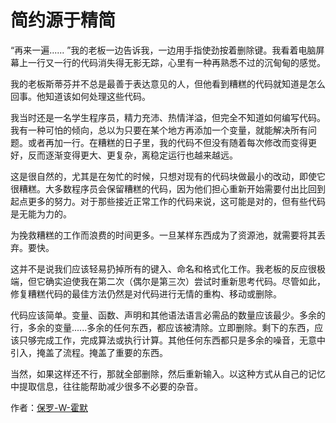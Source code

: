 # 简约源于精简

“再来一遍...... ”我的老板一边告诉我，一边用手指使劲按着删除键。我看着电脑屏幕上一行又一行的代码消失得无影无踪，心里有一种再熟悉不过的沉甸甸的感觉。

我的老板斯蒂芬并不总是最善于表达意见的人，但他看到糟糕的代码就知道是怎么回事。他知道该如何处理这些代码。

我当时还是一名学生程序员，精力充沛、热情洋溢，但完全不知道如何编写代码。我有一种可怕的倾向，总以为只要在某个地方再添加一个变量，就能解决所有问题。或者再加一行。在糟糕的日子里，我的代码不但没有随着每次修改而变得更好，反而逐渐变得更大、更复杂，离稳定运行也越来越远。

这是很自然的，尤其是在匆忙的时候，只想对现有的代码块做最小的改动，即使它很糟糕。大多数程序员会保留糟糕的代码，因为他们担心重新开始需要付出比回到起点更多的努力。对于那些接近正常工作的代码来说，这可能是对的，但有些代码是无能为力的。

为挽救糟糕的工作而浪费的时间更多。一旦某样东西成为了资源池，就需要将其丢弃。要快。

这并不是说我们应该轻易扔掉所有的键入、命名和格式化工作。我老板的反应很极端，但它确实迫使我在第二次（偶尔是第三次）尝试时重新思考代码。尽管如此，修复糟糕代码的最佳方法仍然是对代码进行无情的重构、移动或删除。

代码应该简单。变量、函数、声明和其他语法语言必需品的数量应该最少。多余的行，多余的变量......多余的任何东西，都应该被清除。立即删除。剩下的东西，应该只够完成工作，完成算法或执行计算。其他任何东西都只是多余的噪音，无意中引入，掩盖了流程。掩盖了重要的东西。

当然，如果这样还不行，那就全部删除，然后重新输入。以这种方式从自己的记忆中提取信息，往往能帮助减少很多不必要的杂音。

作者：[保罗-W-霍默](http://programmer.97things.oreilly.com/wiki/index.php/Paul_W._Homer)